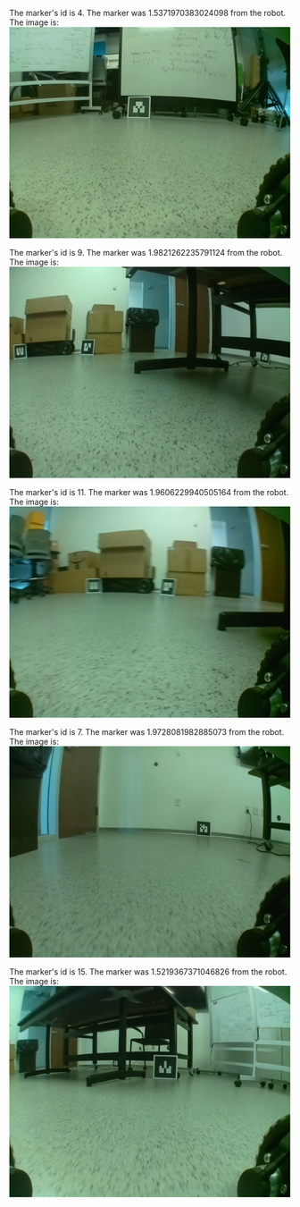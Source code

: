 The marker's id is 4. The marker was 1.5371970383024098 from the robot.
The image is: ![4](photos/0.jpg)

The marker's id is 9. The marker was 1.9821262235791124 from the robot.
The image is: ![9](photos/1.jpg)

The marker's id is 11. The marker was 1.9606229940505164 from the robot.
The image is: ![11](photos/2.jpg)

The marker's id is 7. The marker was 1.9728081982885073 from the robot.
The image is: ![7](photos/3.jpg)

The marker's id is 15. The marker was 1.5219367371046826 from the robot.
The image is: ![15](photos/4.jpg)

